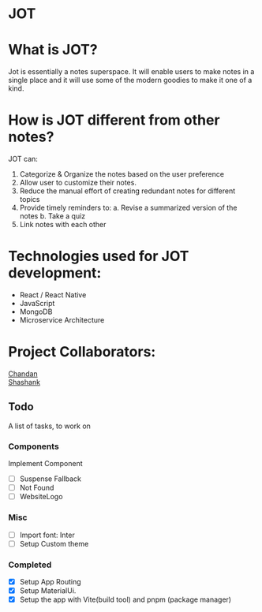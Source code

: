 # JOT

# What is JOT?

Jot is essentially a notes superspace. It will enable users to make notes in a single place and it will use some of the modern goodies to make it one of a kind.

# How is JOT different from other notes?

JOT can:

1. Categorize & Organize the notes based on the user preference
2. Allow user to customize their notes.
3. Reduce the manual effort of creating redundant notes for different topics
4. Provide timely reminders to:
   a. Revise a summarized version of the notes
   b. Take a quiz
5. Link notes with each other

# Technologies used for JOT development:

- React / React Native
- JavaScript
- MongoDB
- Microservice Architecture

# Project Collaborators:

[Chandan](https://github.com/chxndxn)<br/>
[Shashank](https://github.com/only-bugs)

## Todo

A list of tasks, to work on

<!-- - [ ] -->

### Components

Implement Component

- [ ] Suspense Fallback
- [ ] Not Found
- [ ] WebsiteLogo

### Misc

- [ ] Import font: Inter
- [ ] Setup Custom theme

### Completed

- [x] Setup App Routing
- [x] Setup MaterialUi.
- [x] Setup the app with Vite(build tool) and pnpm (package manager)
